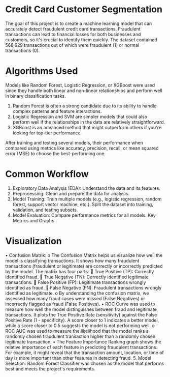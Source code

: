# Credit Card Customer Segmentation 
The goal of this project is to create a machine learning model that can accurately detect fraudulent credit card transactions. Fraudulent transactions can lead to financial losses for both businesses and customers, so it's crucial to identify them quickly. The dataset contained 568,629 transactions out of which were fraudulent (1) or normal transactions (0). 	
# Algorithms Used
Models like Random Forest, Logistic Regression, or XGBoost were used since they handle both linear and non-linear relationships and perform well in binary classification tasks. 
1.	Random Forest is often a strong candidate due to its ability to handle complex   patterns and feature interactions.
2.	Logistic Regression and SVM are simpler models that could also perform well if the relationships in the data are relatively straightforward.
3.	XGBoost is an advanced method that might outperform others if you're looking for top-tier performance.

After  training and testing several models,  their performance when compared using metrics like accuracy, precision, recall, or mean squared error (MSE) to choose the best-performing one.
# Common Workflow
1.	Exploratory Data Analysis (EDA): Understand the data and its features.
2.	Preprocessing: Clean and prepare the data for analysis.
3.	Model Training: Train multiple models (e.g., logistic regression, random forest, support vector machine, etc.). Split the dataset into training, validation, and testing subsets.
4.	Model Evaluation:	Compare performance metrics for all models.
Key Metrics and Graphs
# Visualization
•	Confusion Matrix:
o	The Confusion Matrix helps us visualize how well the model is classifying transactions. It shows how many fraudulent transactions (fraudulent or legitimate) are correctly or incorrectly predicted by the model. The matrix has four parts:
	True Positive (TP): Correctly identified fraud.
	True Negative (TN): Correctly identified legitimate transactions.
	False Positive (FP): Legitimate transactions wrongly identified as fraud.
	False Negative (FN): Fraudulent transactions wrongly identified as legitimate.
o	By understanding the confusion matrix, we  assessed how many fraud cases were missed (False Negatives) or incorrectly flagged as fraud (False Positives).
•	ROC Curve was used to measure how well the model distinguishes between fraud and legitimate transactions. It plots the True Positive Rate (sensitivity) against the False Positive Rate (1 - specificity). A score closer to 1 indicates a better model, while a score closer to 0.5 suggests the model is not performing well.
o	ROC AUC was used to measure the likelihood that the model ranks a randomly chosen fraudulent transaction higher than a randomly chosen legitimate transaction.
•	The Feature Importance Ranking graph shows the relative importance of each feature in predicting fraudulent transactions. For example, it might reveal that the transaction amount, location, or time of day is more important than other features in detecting fraud.
5.	Model Selection: Random Forest Classifier was chosen as the model that performs best and meets the project's requirements.

